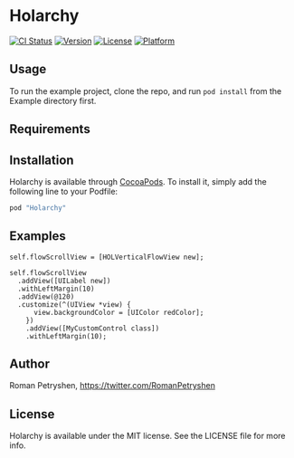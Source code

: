 # Holarchy

[![CI Status](http://img.shields.io/travis/rimsan/Holarchy.svg?style=flat)](https://travis-ci.org/rimsan/Holarchy)
[![Version](https://img.shields.io/cocoapods/v/Holarchy.svg?style=flat)](http://cocoapods.org/pods/Holarchy)
[![License](https://img.shields.io/cocoapods/l/Holarchy.svg?style=flat)](http://cocoapods.org/pods/Holarchy)
[![Platform](https://img.shields.io/cocoapods/p/Holarchy.svg?style=flat)](http://cocoapods.org/pods/Holarchy)

## Usage

To run the example project, clone the repo, and run `pod install` from the Example directory first.

## Requirements

## Installation

Holarchy is available through [CocoaPods](http://cocoapods.org). To install
it, simply add the following line to your Podfile:

```ruby
pod "Holarchy"
```

## Examples

```objc
self.flowScrollView = [HOLVerticalFlowView new];

self.flowScrollView
  .addView([UILabel new])
  .withLeftMargin(10)
  .addView(@120)
  .customize(^(UIView *view) {
      view.backgroundColor = [UIColor redColor];
    })
    .addView([MyCustomControl class])
    .withLeftMargin(10);
```

## Author

Roman Petryshen, https://twitter.com/RomanPetryshen

## License

Holarchy is available under the MIT license. See the LICENSE file for more info.

